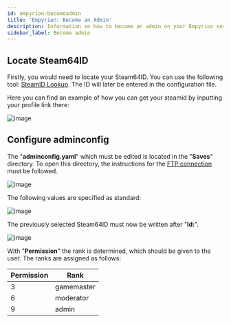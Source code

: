 ```yaml
---
id: empyrion-becomeadmin
title: 'Empyrion: Become an Admin'
description: Information on how to become an admin on your Empyrion server at ZAP-Hosting - ZAP-Hosting.com documentation
sidebar_label: Become admin
---
```


## Locate Steam64ID

Firstly, you would need to locate your Steam64ID.
You can use the following tool: [SteamID Lookup](https://steamid.io/lookup).
The ID will later be entered in the configuration file.

Here you can find an example of how you can get your steamid by inputting your profile link there:

![image](https://user-images.githubusercontent.com/13604413/159184139-e07456a3-965e-4e66-9aed-11a3a1cc9f76.png)

## Configure adminconfig

The "**adminconfig.yaml**" which must be edited is located in the "**Saves**" directory.
To open this directory, the instructions for the [FTP connection](gameserver-ftpaccess.md) must be followed.

![image](https://user-images.githubusercontent.com/26007280/189930998-9c22c865-d2fb-4a6d-8cd9-e039cac8ff81.png)

The following values are specified as standard:

![image](https://user-images.githubusercontent.com/26007280/189931028-535b2c79-dcd5-4838-9318-795ffad325a8.png)

The previously selected Steam64ID must now be written after "**Id:**".

![image](https://user-images.githubusercontent.com/26007280/189931066-796567e9-2d96-4b31-8131-2184f5ea6645.png)

With "**Permission**" the rank is determined, which should be given to the user.
The ranks are assigned as follows:

Permission | Rank
-----|-------
3 | gamemaster
6 | moderator
9 | admin
